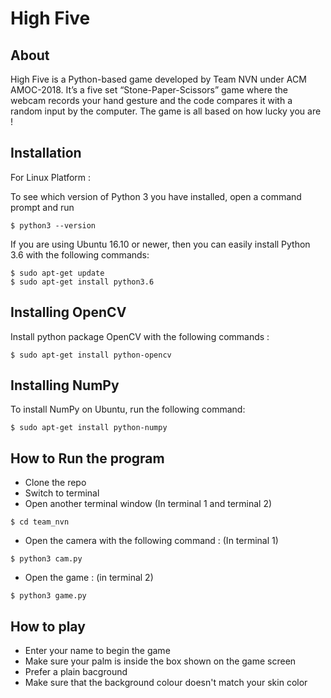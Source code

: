 # High Five

## About

High Five is a Python-based game developed by Team NVN under ACM AMOC-2018. 
It’s a five set “Stone-Paper-Scissors” game where the webcam records your hand gesture and the code compares it with a random input by the computer. The game is all based on how lucky you are !

## Installation

For Linux Platform : 

To see which version of Python 3 you have installed, open a command prompt and run
```
$ python3 --version
```
If you are using Ubuntu 16.10 or newer, then you can easily install Python 3.6 with the following commands:
```
$ sudo apt-get update
$ sudo apt-get install python3.6
```
## Installing OpenCV

Install python package OpenCV with the following commands :
```
$ sudo apt-get install python-opencv
```

## Installing NumPy

To install NumPy on Ubuntu, run the following command:
```
$ sudo apt-get install python-numpy
```

## How to Run the program

- Clone the repo
- Switch to terminal
- Open another terminal window
(In terminal 1 and terminal 2)
```
$ cd team_nvn
```
- Open the camera with the following command :
(In terminal 1)
```
$ python3 cam.py
```
- Open the game :
(in terminal 2)
```
$ python3 game.py
```

## How to play

- Enter your name to begin the game
- Make sure your palm is inside the box shown on the game screen
- Prefer a plain bacground
- Make sure that the background colour doesn't match your skin color
